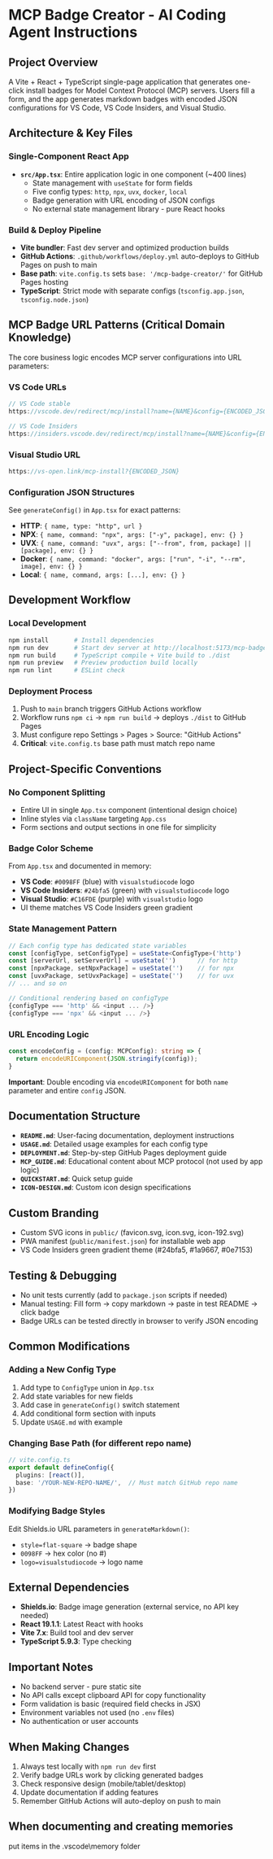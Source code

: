 # MCP Badge Creator - AI Coding Agent Instructions

## Project Overview
A Vite + React + TypeScript single-page application that generates one-click install badges for Model Context Protocol (MCP) servers. Users fill a form, and the app generates markdown badges with encoded JSON configurations for VS Code, VS Code Insiders, and Visual Studio.

## Architecture & Key Files

### Single-Component React App
- **`src/App.tsx`**: Entire application logic in one component (~400 lines)
  - State management with `useState` for form fields
  - Five config types: `http`, `npx`, `uvx`, `docker`, `local`
  - Badge generation with URL encoding of JSON configs
  - No external state management library - pure React hooks

### Build & Deploy Pipeline
- **Vite bundler**: Fast dev server and optimized production builds
- **GitHub Actions**: `.github/workflows/deploy.yml` auto-deploys to GitHub Pages on push to main
- **Base path**: `vite.config.ts` sets `base: '/mcp-badge-creator/'` for GitHub Pages hosting
- **TypeScript**: Strict mode with separate configs (`tsconfig.app.json`, `tsconfig.node.json`)

## MCP Badge URL Patterns (Critical Domain Knowledge)

The core business logic encodes MCP server configurations into URL parameters:

### VS Code URLs
```typescript
// VS Code stable
https://vscode.dev/redirect/mcp/install?name={NAME}&config={ENCODED_JSON}

// VS Code Insiders
https://insiders.vscode.dev/redirect/mcp/install?name={NAME}&config={ENCODED_JSON}&quality=insiders
```

### Visual Studio URL
```typescript
https://vs-open.link/mcp-install?{ENCODED_JSON}
```

### Configuration JSON Structures
See `generateConfig()` in `App.tsx` for exact patterns:
- **HTTP**: `{ name, type: "http", url }`
- **NPX**: `{ name, command: "npx", args: ["-y", package], env: {} }`
- **UVX**: `{ name, command: "uvx", args: ["--from", from, package] || [package], env: {} }`
- **Docker**: `{ name, command: "docker", args: ["run", "-i", "--rm", image], env: {} }`
- **Local**: `{ name, command, args: [...], env: {} }`

## Development Workflow

### Local Development
```bash
npm install       # Install dependencies
npm run dev       # Start dev server at http://localhost:5173/mcp-badge-creator/
npm run build     # TypeScript compile + Vite build to ./dist
npm run preview   # Preview production build locally
npm run lint      # ESLint check
```

### Deployment Process
1. Push to `main` branch triggers GitHub Actions workflow
2. Workflow runs `npm ci` → `npm run build` → deploys `./dist` to GitHub Pages
3. Must configure repo Settings > Pages > Source: "GitHub Actions"
4. **Critical**: `vite.config.ts` base path must match repo name

## Project-Specific Conventions

### No Component Splitting
- Entire UI in single `App.tsx` component (intentional design choice)
- Inline styles via `className` targeting `App.css`
- Form sections and output sections in one file for simplicity

### Badge Color Scheme
From `App.tsx` and documented in memory:
- **VS Code**: `#0098FF` (blue) with `visualstudiocode` logo
- **VS Code Insiders**: `#24bfa5` (green) with `visualstudiocode` logo
- **Visual Studio**: `#C16FDE` (purple) with `visualstudio` logo
- UI theme matches VS Code Insiders green gradient

### State Management Pattern
```typescript
// Each config type has dedicated state variables
const [configType, setConfigType] = useState<ConfigType>('http')
const [serverUrl, setServerUrl] = useState('')      // for http
const [npxPackage, setNpxPackage] = useState('')    // for npx
const [uvxPackage, setUvxPackage] = useState('')    // for uvx
// ... and so on

// Conditional rendering based on configType
{configType === 'http' && <input ... />}
{configType === 'npx' && <input ... />}
```

### URL Encoding Logic
```typescript
const encodeConfig = (config: MCPConfig): string => {
  return encodeURIComponent(JSON.stringify(config));
}
```
**Important**: Double encoding via `encodeURIComponent` for both `name` parameter and entire `config` JSON.

## Documentation Structure
- **`README.md`**: User-facing documentation, deployment instructions
- **`USAGE.md`**: Detailed usage examples for each config type
- **`DEPLOYMENT.md`**: Step-by-step GitHub Pages deployment guide
- **`MCP_GUIDE.md`**: Educational content about MCP protocol (not used by app logic)
- **`QUICKSTART.md`**: Quick setup guide
- **`ICON-DESIGN.md`**: Custom icon design specifications

## Custom Branding
- Custom SVG icons in `public/` (favicon.svg, icon.svg, icon-192.svg)
- PWA manifest (`public/manifest.json`) for installable web app
- VS Code Insiders green gradient theme (#24bfa5, #1a9667, #0e7153)

## Testing & Debugging
- No unit tests currently (add to `package.json` scripts if needed)
- Manual testing: Fill form → copy markdown → paste in test README → click badge
- Badge URLs can be tested directly in browser to verify JSON encoding

## Common Modifications

### Adding a New Config Type
1. Add type to `ConfigType` union in `App.tsx`
2. Add state variables for new fields
3. Add case in `generateConfig()` switch statement
4. Add conditional form section with inputs
5. Update `USAGE.md` with example

### Changing Base Path (for different repo name)
```typescript
// vite.config.ts
export default defineConfig({
  plugins: [react()],
  base: '/YOUR-NEW-REPO-NAME/',  // Must match GitHub repo name
})
```

### Modifying Badge Styles
Edit Shields.io URL parameters in `generateMarkdown()`:
- `style=flat-square` → badge shape
- `0098FF` → hex color (no #)
- `logo=visualstudiocode` → logo name

## External Dependencies
- **Shields.io**: Badge image generation (external service, no API key needed)
- **React 19.1.1**: Latest React with hooks
- **Vite 7.x**: Build tool and dev server
- **TypeScript 5.9.3**: Type checking

## Important Notes
- No backend server - pure static site
- No API calls except clipboard API for copy functionality
- Form validation is basic (required field checks in JSX)
- Environment variables not used (no `.env` files)
- No authentication or user accounts

## When Making Changes
1. Always test locally with `npm run dev` first
2. Verify badge URLs work by clicking generated badges
3. Check responsive design (mobile/tablet/desktop)
4. Update documentation if adding features
5. Remember GitHub Actions will auto-deploy on push to main


## When documenting and creating memories
put items in the .vscode\memory folder
